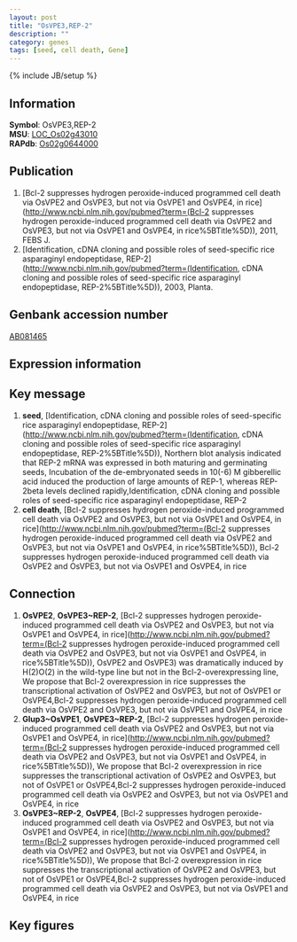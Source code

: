 ```yaml
---
layout: post
title: "OsVPE3,REP-2"
description: ""
category: genes
tags: [seed, cell death, Gene]
---
```

{% include JB/setup %}

## Information
__Symbol__: OsVPE3,REP-2  
__MSU__: [LOC_Os02g43010](http://rice.plantbiology.msu.edu/cgi-bin/ORF_infopage.cgi?orf=LOC_Os02g43010)  
__RAPdb__: [Os02g0644000](http://rapdb.dna.affrc.go.jp/viewer/gbrowse_details/irgsp1?name=Os02g0644000)  

## Publication
1. [Bcl-2 suppresses hydrogen peroxide-induced programmed cell death via OsVPE2 and OsVPE3, but not via OsVPE1 and OsVPE4, in rice](http://www.ncbi.nlm.nih.gov/pubmed?term=(Bcl-2 suppresses hydrogen peroxide-induced programmed cell death via OsVPE2 and OsVPE3, but not via OsVPE1 and OsVPE4, in rice%5BTitle%5D)), 2011, FEBS J.
2. [Identification, cDNA cloning and possible roles of seed-specific rice asparaginyl endopeptidase, REP-2](http://www.ncbi.nlm.nih.gov/pubmed?term=(Identification, cDNA cloning and possible roles of seed-specific rice asparaginyl endopeptidase, REP-2%5BTitle%5D)), 2003, Planta.

## Genbank accession number
[AB081465](http://www.ncbi.nlm.nih.gov/nuccore/AB081465)

## Expression information

## Key message
1. __seed__, [Identification, cDNA cloning and possible roles of seed-specific rice asparaginyl endopeptidase, REP-2](http://www.ncbi.nlm.nih.gov/pubmed?term=(Identification, cDNA cloning and possible roles of seed-specific rice asparaginyl endopeptidase, REP-2%5BTitle%5D)),  Northern blot analysis indicated that REP-2 mRNA was expressed in both maturing and germinating seeds, Incubation of the de-embryonated seeds in 10(-6) M gibberellic acid induced the production of large amounts of REP-1, whereas REP-2beta levels declined rapidly,Identification, cDNA cloning and possible roles of seed-specific rice asparaginyl endopeptidase, REP-2
2. __cell death__, [Bcl-2 suppresses hydrogen peroxide-induced programmed cell death via OsVPE2 and OsVPE3, but not via OsVPE1 and OsVPE4, in rice](http://www.ncbi.nlm.nih.gov/pubmed?term=(Bcl-2 suppresses hydrogen peroxide-induced programmed cell death via OsVPE2 and OsVPE3, but not via OsVPE1 and OsVPE4, in rice%5BTitle%5D)), Bcl-2 suppresses hydrogen peroxide-induced programmed cell death via OsVPE2 and OsVPE3, but not via OsVPE1 and OsVPE4, in rice

## Connection
1. __OsVPE2__, __OsVPE3~REP-2__, [Bcl-2 suppresses hydrogen peroxide-induced programmed cell death via OsVPE2 and OsVPE3, but not via OsVPE1 and OsVPE4, in rice](http://www.ncbi.nlm.nih.gov/pubmed?term=(Bcl-2 suppresses hydrogen peroxide-induced programmed cell death via OsVPE2 and OsVPE3, but not via OsVPE1 and OsVPE4, in rice%5BTitle%5D)),  OsVPE2 and OsVPE3) was dramatically induced by H(2)O(2) in the wild-type line but not in the Bcl-2-overexpressing line, We propose that Bcl-2 overexpression in rice suppresses the transcriptional activation of OsVPE2 and OsVPE3, but not of OsVPE1 or OsVPE4,Bcl-2 suppresses hydrogen peroxide-induced programmed cell death via OsVPE2 and OsVPE3, but not via OsVPE1 and OsVPE4, in rice
2. __Glup3~OsVPE1__, __OsVPE3~REP-2__, [Bcl-2 suppresses hydrogen peroxide-induced programmed cell death via OsVPE2 and OsVPE3, but not via OsVPE1 and OsVPE4, in rice](http://www.ncbi.nlm.nih.gov/pubmed?term=(Bcl-2 suppresses hydrogen peroxide-induced programmed cell death via OsVPE2 and OsVPE3, but not via OsVPE1 and OsVPE4, in rice%5BTitle%5D)),  We propose that Bcl-2 overexpression in rice suppresses the transcriptional activation of OsVPE2 and OsVPE3, but not of OsVPE1 or OsVPE4,Bcl-2 suppresses hydrogen peroxide-induced programmed cell death via OsVPE2 and OsVPE3, but not via OsVPE1 and OsVPE4, in rice
3. __OsVPE3~REP-2__, __OsVPE4__, [Bcl-2 suppresses hydrogen peroxide-induced programmed cell death via OsVPE2 and OsVPE3, but not via OsVPE1 and OsVPE4, in rice](http://www.ncbi.nlm.nih.gov/pubmed?term=(Bcl-2 suppresses hydrogen peroxide-induced programmed cell death via OsVPE2 and OsVPE3, but not via OsVPE1 and OsVPE4, in rice%5BTitle%5D)),  We propose that Bcl-2 overexpression in rice suppresses the transcriptional activation of OsVPE2 and OsVPE3, but not of OsVPE1 or OsVPE4,Bcl-2 suppresses hydrogen peroxide-induced programmed cell death via OsVPE2 and OsVPE3, but not via OsVPE1 and OsVPE4, in rice

## Key figures


